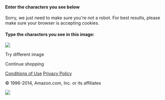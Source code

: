 #### Enter the characters you see below

Sorry, we just need to make sure you're not a robot. For best results, please make sure your browser is accepting cookies.

#### Type the characters you see in this image:

![](https://images-na.ssl-images-amazon.com/captcha/sargzmyv/Captcha_bwwakbevuv.jpg)

Try different image

Continue shopping

[Conditions of Use](https://www.amazon.com/gp/help/customer/display.html/ref=footer_cou?ie=UTF8&nodeId=508088) [Privacy Policy](https://www.amazon.com/gp/help/customer/display.html/ref=footer_privacy?ie=UTF8&nodeId=468496)

© 1996-2014, Amazon.com, Inc. or its affiliates

![](https://fls-na.amazon.com/1/oc-csi/1/OP/requestId=VNCCWHZAHN12NJMKQQAQ&js=0)